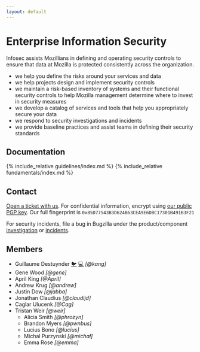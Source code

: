 ```yaml
---
layout: default
---
```


# Enterprise Information Security
Infosec assists Mozillians in defining and operating security controls to ensure that data at Mozilla is protected consistently across the organization.

- we help you define the risks around your services and data
- we help projects design and implement security controls
- we maintain a risk-based inventory of systems and their functional security controls to help Mozilla management determine where to invest in security measures
- we develop a catalog of services and tools that help you appropriately secure your data
- we respond to security investigations and incidents
- we provide baseline practices and assist teams in defining their security standards

## Documentation

{% include_relative guidelines/index.md %}
{% include_relative fundamentals/index.md %}

## Contact
[Open a ticket with us](https://bugzilla.mozilla.org/enter_bug.cgi?product=Enterprise+Information+Security&component=General). For confidential information, encrypt using [our public PGP key](https://gpg.mozilla.org/pks/lookup?op=get&search=0x85D77543B3D624B63CEA9E6DBC17301B491B3F21). Our full fingerprint is `0x85D77543B3D624B63CEA9E6DBC17301B491B3F21`

For security incidents, file a bug in Bugzilla under the product/component [investigation](https://bugzilla.mozilla.org/enter_bug.cgi?product=Enterprise%20Information%20Security&component=Investigation) or [incidents](https://bugzilla.mozilla.org/enter_bug.cgi?product=Enterprise%20Information%20Security&component=Incident).

## Members
  - Guillaume Destuynder [🐦](https://twitter.com/kangsterizer) [💻](https://github.com/gdestuynder/) *[@kang]*
  - Gene Wood *[@gene]*
  - April King *[@April]*
  - Andrew Krug *[@andrew]*
  - Justin Dow *[@jabba]*
  - Jonathan Claudius *[@claudijd]*
  - Caglar Ulucenk *[@Cag]*
  - Tristan Weir *[@weir]*
    - Alicia Smith *[@phrozyn]*
    - Brandon Myers *[@pwnbus]*
    - Lucius Bono *[@lucius]*
    - Michal Purzynski *[@michał]*
    - Emma Rose *[@emma]*

